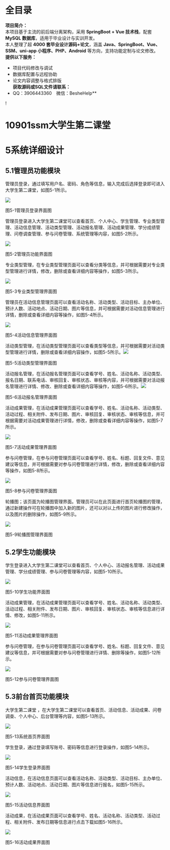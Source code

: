 # 全目录

**项目简介：**  
本项目基于主流的前后端分离架构，采用 **SpringBoot + Vue 技术栈**，配套 **MySQL 数据库**，适用于毕业设计与实训开发。  
本人整理了超 **4000 套毕业设计源码+论文**，涵盖 **Java、SpringBoot、Vue、SSM、uni-app 小程序、PHP、Android** 等方向，支持功能定制与论文修改。  
**提供以下服务：**  
- 项目代码修改与调试  
- 数据库配置与远程协助  
- 论文内容调整与格式排版  
**获取源码或SQL文件请联系：**  
- QQ：3906443360 微信：BesheHelp**




!
# 10901ssm大学生第二课堂

# 5系统详细设计


## 5.1管理员功能模块
管理员登录，通过填写用户名、密码、角色等信息，输入完成后选择登录即可进入大学生第二课堂，如图5-1所示。

![](/md/blog.013.png)

图5-1管理员登录界面图

管理员登录进入大学生第二课堂可以查看首页、个人中心、学生管理、专业类型管理、活动信息管理、活动类型管理、活动报名管理、活动成果管理、学分成绩管理、问卷调查管理、参与问卷管理、系统管理等内容，如图5-2所示。	 

![](/md/blog.014.png)

图5-2管理员功能界面图

专业类型管理，在专业类型管理页面可以查看分类等信息，并可根据需要对专业类型管理进行详情，修改，删除或查看详细内容等操作，如图5-3所示。

![](/md/blog.015.png)

图5-3专业类型管理界面图

管理员在活动信息管理页面可以查看活动名称、活动类型、活动目标、主办单位、预计人数、活动地点、活动日期、图片等信息，并可根据需要对活动信息管理进行详情，删除或查看详细内容等操作，如图5-4所示。

![](/md/blog.016.png)

图5-4活动信息管理界面图

活动类型管理，在活动类型管理页面可以查看类型等信息，并可根据需要对活动类型管理进行详情，删除或查看详细内容操作，如图5-5所示。![](/md/blog.017.png) 

图5-5活动类型管理界面图

活动报名管理，在活动报名管理页面可以查看学号、姓名、活动名称、活动类型、报名日期、联系电话、审核回复、审核状态、审核等内容，并可根据需要对活动报名管理进行详情、修改、删除或查看详细内容等操作，如图5-6所示。![](/md/blog.018.png) 

图5-6活动报名管理界面图

活动成果管理，在活动成果管理页面可以查看学号、姓名、活动名称、活动类型、活动过程、相关附件、发布日期、图片、审核回复、审核状态、审核等信息，并可根据需要对活动成果管理进行详情，修改，删除或查看详细内容等操作，如图5-7所示。

![](/md/blog.019.png)

图5-7活动成果管理界面图

参与问卷管理，在参与问卷管理页面可以查看学号、姓名、标题、回复文件、意见建议等信息，并可根据需要对参与问卷管理进行详情，修改，删除或查看详细内容等操作，如图5-8所示。

![](/md/blog.020.png)

图5-8参与问卷管理界面图

轮播图；该页面为轮播图管理界面。管理员可以在此页面进行首页轮播图的管理，通过新建操作可在轮播图中加入新的图片，还可以对以上传的图片进行修改操作，以及图片的删除操作，如图5-9所示。

![](/md/blog.021.png)

图5-9轮播图管理界面图





## 5.2学生功能模块 

学生登录进入大学生第二课堂可以查看首页、个人中心、活动报名管理、活动成果管理、学分成绩管理、参与问卷管理等内容，如图5-10所示。

![](/md/blog.022.png)

图5-10学生功能界面图

活动成果管理，在活动成果管理页面可以查看学号、姓名、活动名称、活动类型、活动过程、相关附件、发布日期、图片、审核回复、审核状态、审核等信息进行详情、修改，如图5-11所示。

![](/md/blog.023.png)

图5-11活动成果管理界面图

参与问卷管理，在参与问卷管理页面可以查看学号、姓名、标题、回复文件、意见建议等信息，并可根据需要对参与问卷管理进行详情、删除等操作，如图5-12所示。

![](/md/blog.024.png)

图5-12参与问卷管理界面图

## 5.3前台首页功能模块
大学生第二课堂 ，在大学生第二课堂可以查看首页、活动信息、活动成果、问卷调查、个人中心、后台管理等内容，如图5-13所示。

![](/md/blog.025.png)

图5-13系统首页界面图

学生登录，通过登录填写账号、密码等信息进行登录操作，如图5-14所示。

![](/md/blog.026.png)



图5-14学生登录界面图

活动信息，在活动信息页面可以查看活动名称、活动类型、活动目标、主办单位、预计人数、活动地点、活动日期、图片等信息进行报名，如图5-15所示。 

![](/md/blog.027.png)

图5-15活动信息界面图

活动成果，在活动成果页面可以查看学号、姓名、活动名称、活动类型、活动过程、相关附件、发布日期等信息进行点击下载如图5-16所示。

![](/md/blog.028.png)

图5-16活动成果界面图